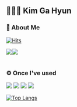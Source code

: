 ## 👩🏻‍💻 Kim Ga Hyun



### 🐶 About Me
[![Hits](https://hits.seeyoufarm.com/api/count/incr/badge.svg?url=https%3A%2F%2Fgithub.com%2Fmcrkgus&count_bg=%23FFB600&title_bg=%231C305A&icon=github.svg&icon_color=%23F9C6C6&title=hits&edge_flat=false)](https://hits.seeyoufarm.com)
<div style="display:flex; flex-direction:row;">
    <a href="https://mcrkgus.tistory.com">
        <img src="https://img.shields.io/badge/Tistory-000000?style=flat&logo=Tistory&logoColor=white"> 
    </a>
    <a href="mailto:mcrkgus12@gmail.com">
        <img src="https://img.shields.io/badge/Gmail-EA4335?style=flar&logo=Gmail&logoColor=white"> 
    </a>
    </a>
</div><br>




### ⚙️ Once I've used
<img src="https://img.shields.io/badge/Swift-F05138?style=flat&logo=Swift&logoColor=white"/> <img src="https://img.shields.io/badge/Flutter-02569B?style=flat&logo=Flutter&logoColor=white"/> <img src="https://img.shields.io/badge/Dart-0175C2?style=flat&logo=Dart&logoColor=white"/> <img src="https://img.shields.io/badge/Python-3776AB?style=flat&logo=Python&logoColor=white"/>




[![Top Langs](https://github-readme-stats.vercel.app/api/top-langs/?username=mcrkgus&layout=compact)](https://github.com/mcrkgus/github-readme-stats)
